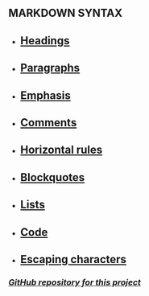 ## MARKDOWN SYNTAX

* ## [Headings](/Rules/Headings.md/)

* ## [Paragraphs](/Rules/Paragraphs.md/)

* ## [Emphasis](/Rules/Emphasis.md/)

* ## [Comments](/Rules/Comments.md/)

* ## [Horizontal rules](/Rules/Horizontal_rules.md/)

* ## [Blockquotes](/Rules/Blockquotes.md/)

* ## [Lists](/Rules/Lists.md/)

* ## [Code](/Rules/Code.md/)

* ## [Escaping characters](/Rules/Escaping_characters.md/)

### [_GitHub repository for this project_](https://github.com/Nickeld28/Learning_Markdown)

